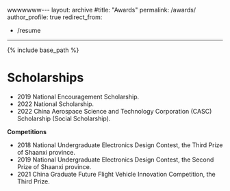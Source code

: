 wwwwwww---
layout: archive
#title: "Awards"
permalink: /awards/
author_profile: true
redirect_from:
  - /resume
---

{% include base_path %}

Scholarships
======
* 2019 National Encouragement Scholarship.
* 2022 National Scholarship.
* 2022 China Aerospace Science and Technology Corporation (CASC) Scholarship (Social Scholarship).

**Competitions**
* 2018 National Undergraduate Electronics Design Contest, the Third Prize of Shaanxi province.
* 2019 National Undergraduate Electronics Design Contest, the Second Prize of Shaanxi province.
* 2021 China Graduate Future Flight Vehicle Innovation Competition, the Third Prize.
